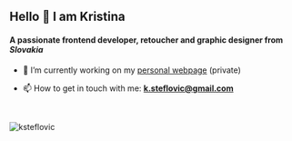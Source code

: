 <h2 align="left">Hello 👋 I am Kristina</h2>
<h4 align="left">A passionate frontend developer, retoucher and graphic designer from <em>Slovakia</em></h4>

- 🔭 I’m currently working on my [personal webpage](https://github.com/ksteflovic/personal-webpage) (private)

- 📫 How to get in touch with me: **k.steflovic@gmail.com**

<br>

<p><img align="left" src="https://github-readme-stats.vercel.app/api/top-langs?username=ksteflovic&show_icons=true&locale=en&layout=default" alt="ksteflovic" /></p>

<!--
**ksteflovic/ksteflovic** is a ✨ _special_ ✨ repository because its `README.md` (this file) appears on her GitHub profile.
-->
